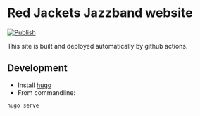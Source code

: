 # Red Jackets Jazzband website

[![Publish](https://github.com/red-jackets-jazzband/website/actions/workflows/publish.yaml/badge.svg)](https://github.com/red-jackets-jazzband/website/actions/workflows/publish.yaml)

This site is built and deployed automatically by github actions.

## Development

- Install [hugo](https://gohugo.io/)
- From commandline:
```
hugo serve
```